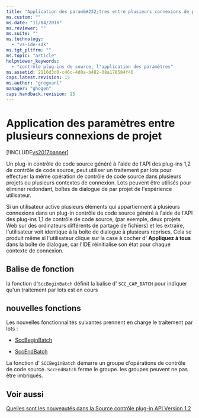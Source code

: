 ```yaml
---
title: "Application des param&#232;tres entre plusieurs connexions de projet | Microsoft Docs"
ms.custom: ""
ms.date: "11/04/2016"
ms.reviewer: ""
ms.suite: ""
ms.technology: 
  - "vs-ide-sdk"
ms.tgt_pltfrm: ""
ms.topic: "article"
helpviewer_keywords: 
  - "contrôle plug-ins de source, l'application des paramètres"
ms.assetid: 2116d3d0-c46c-4d0a-b482-08a178584f46
caps.latest.revision: 15
ms.author: "gregvanl"
manager: "ghogen"
caps.handback.revision: 15
---
```

# Application des param&#232;tres entre plusieurs connexions de projet
[!INCLUDE[vs2017banner](../../code-quality/includes/vs2017banner.md)]

Un plug\-in contrôle de code source généré à l'aide de l'API des plug\-ins 1,2 de contrôle de code source, peut utiliser un traitement par lots pour effectuer la même opération de contrôle de code source dans plusieurs projets ou plusieurs contextes de connexion.  Lots peuvent être utilisés pour éliminer redondant, boîtes de dialogue de par projet de l'expérience utilisateur.  
  
 Si un utilisateur active plusieurs éléments qui appartiennent à plusieurs connexions dans un plug\-in contrôle de code source généré à l'aide de l'API des plug\-ins 1,1 de contrôle de code source, \(par exemple, deux projets Web sur des ordinateurs différents de partage de fichiers\) et les extraire, l'utilisateur voit identique à la boîte de dialogue à plusieurs reprises.  Cela se produit même si l'utilisateur clique sur la case à cocher d' **Appliquez à tous** dans la boîte de dialogue, car l'IDE réinitialise son état pour chaque contexte de connexion.  
  
## Balise de fonction  
 la fonction d'`SccBeginBatch` définit la balise d' `SCC_CAP_BATCH` pour indiquer qu'un traitement par lots est en cours  
  
## nouvelles fonctions  
 Les nouvelles fonctionnalités suivantes prennent en charge le traitement par lots :  
  
-   [SccBeginBatch](../../extensibility/sccbeginbatch-function.md)  
  
-   [SccEndBatch](../../extensibility/sccendbatch-function.md)  
  
 La fonction d' `SCCBeginBatch` démarre un groupe d'opérations de contrôle de code source.  `SccEndBatch` ferme le groupe.  les groupes peuvent ne pas être imbriqués.  
  
## Voir aussi  
 [Quelles sont les nouveautés dans la Source contrôle plug\-in API Version 1.2](../../extensibility/internals/what-s-new-in-the-source-control-plug-in-api-version-1-2.md)